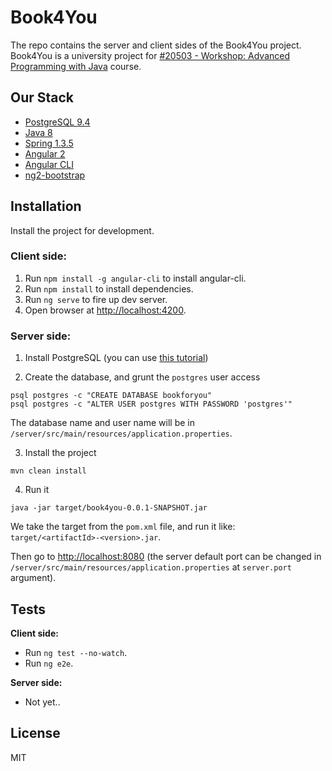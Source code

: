 # Book4You

The repo contains the server and client sides of the Book4You project.
Book4You is a university project for [#20503 - Workshop: Advanced Programming with Java](http://www-e.openu.ac.il/courses/20503.htm) course.


## Our Stack
* [PostgreSQL 9.4](http://www.postgresql.org/)
* [Java 8](https://www.oracle.com/java/)
* [Spring 1.3.5](https://spring.io/)
* [Angular 2](https://angular.io/)
* [Angular CLI](https://github.com/angular/angular-cli)
* [ng2-bootstrap](http://valor-software.com/ng2-bootstrap/)


## Installation
Install the project for development.

### **Client side:**

1. Run `npm install -g angular-cli` to install angular-cli.
2. Run `npm install` to install dependencies.
3. Run `ng serve` to fire up dev server.
4. Open browser at [http://localhost:4200](http://localhost:4200).

### **Server side:**

1. Install PostgreSQL (you can use [this tutorial](https://www.codefellows.org/blog/three-battle-tested-ways-to-install-postgresql))

2. Create the database, and grunt the `postgres` user access
  ```
  psql postgres -c "CREATE DATABASE bookforyou"
  psql postgres -c "ALTER USER postgres WITH PASSWORD 'postgres'"
  ```
  The database name and user name will be in `/server/src/main/resources/application.properties`.

3. Install the project
  ```
  mvn clean install
  ```

4. Run it
  ```
  java -jar target/book4you-0.0.1-SNAPSHOT.jar
  ```
  We take the target from the `pom.xml` file, and run it like: `target/<artifactId>-<version>.jar`.

  Then go to [http://localhost:8080](http://localhost:8080) (the server default port can be changed in `/server/src/main/resources/application.properties` at `server.port` argument).

## Tests

  **Client side:**

  * Run `ng test --no-watch`.
  * Run `ng e2e`.

  **Server side:**

  * Not yet..


## License
MIT
